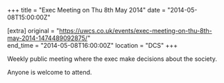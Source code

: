 +++
title = "Exec Meeting on Thu 8th May 2014"
date = "2014-05-08T15:00:00Z"

[extra]
original = "https://uwcs.co.uk/events/exec-meeting-on-thu-8th-may-2014-1474489092875/"    
end_time = "2014-05-08T16:00:00Z"
location = "DCS"
+++

Weekly public meeting where the exec make decisions about the society.

Anyone is welcome to attend.

